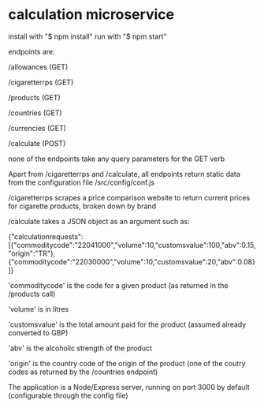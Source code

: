 # calculation microservice

install with "$ npm install"
run with "$ npm start"

endpoints are:

/allowances (GET)

/cigaretterrps (GET)

/products (GET)

/countries (GET)

/currencies (GET)

/calculate (POST)

none of the endpoints take any query parameters for the GET verb

Apart from /cigaretterrps and /calculate, all endpoints return static data from the configuration file /src/config/conf.js

/cigaretterrps scrapes a price comparison website to return current prices for cigarette products, broken down by brand

/calculate takes a JSON object as an argument such as:

{"calculationrequests":[{"commoditycode":"22041000","volume":10,"customsvalue":100,"abv":0.15,"origin":"TR"},{"commoditycode":"22030000","volume":10,"customsvalue":20,"abv":0.08}]}

'commoditycode' is the code for a given product (as returned in the /products call)

'volume' is in litres

'customsvalue' is the total amount paid for the product (assumed already converted to GBP)

 'abv' is the alcoholic strength of the product

 'origin' is the country code of the origin of the product (one of the coutry codes as returned by the /countries endpoint)


The application is a Node/Express server, running on port 3000 by default (configurable through the config file)

